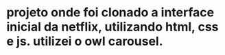 # projeto onde foi clonado a interface inicial da netflix, utilizando html, css e js. utilizei o owl carousel.
